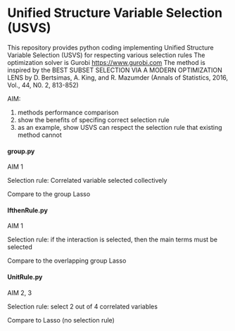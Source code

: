 # Unified Structure Variable Selection (USVS)
This repository provides python coding implementing Unified Structure Variable Selection (USVS) for respecting various selection rules
The optimization solver is Gurobi https://www.gurobi.com 
The method is inspired by the BEST SUBSET SELECTION VIA A MODERN OPTIMIZATION LENS by D. Bertsimas, A. King, and R. Mazumder (Annals of Statistics, 2016, Vol., 44, N0. 2, 813-852)

AIM:
1. methods performance comparison
2. show the benefits of specifing correct selection rule
3. as an example, show USVS can respect the selection rule that existing method cannot

#### group.py 
AIM 1

Selection rule: Correlated variable selected collectively

Compare to the group Lasso


#### IfthenRule.py 
AIM 1

Selection rule: if the interaction is selected, then the main terms must be selected

Compare to the overlapping group Lasso


#### UnitRule.py 
AIM 2, 3

Selection rule: select 2 out of 4 correlated variables

Compare to Lasso (no selection rule)



